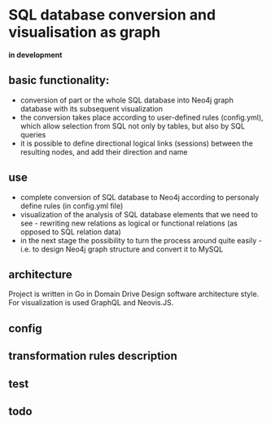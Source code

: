 # SQL database conversion and visualisation as graph 
**in development**

## basic functionality:

- conversion of part or the whole SQL database into Neo4j graph database with its subsequent visualization
- the conversion takes place according to user-defined rules (config.yml), which allow selection from SQL not only by tables, but also by SQL queries
- it is possible to define directional logical links (sessions) between the resulting nodes, and add their direction and name

## use

- complete conversion of SQL database to Neo4j according to personaly define rules (in config.yml file)
- visualization of the analysis of SQL database elements that we need to see - rewriting new relations as logical or functional relations (as opposed to SQL relation data)
- in the next stage the possibility to turn the process around quite easily - i.e. to design Neo4j graph structure and convert it to MySQL

## architecture

Project is written in Go in Domain Drive Design software architecture style. For visualization is used GraphQL and Neovis.JS.

## config

## transformation rules description

## test

## todo
